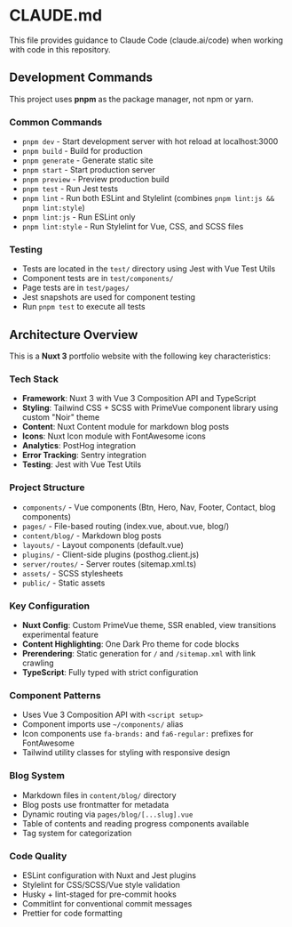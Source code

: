 # CLAUDE.md

This file provides guidance to Claude Code (claude.ai/code) when working with code in this repository.

## Development Commands

This project uses **pnpm** as the package manager, not npm or yarn.

### Common Commands
- `pnpm dev` - Start development server with hot reload at localhost:3000
- `pnpm build` - Build for production
- `pnpm generate` - Generate static site
- `pnpm start` - Start production server
- `pnpm preview` - Preview production build
- `pnpm test` - Run Jest tests
- `pnpm lint` - Run both ESLint and Stylelint (combines `pnpm lint:js && pnpm lint:style`)
- `pnpm lint:js` - Run ESLint only
- `pnpm lint:style` - Run Stylelint for Vue, CSS, and SCSS files

### Testing
- Tests are located in the `test/` directory using Jest with Vue Test Utils
- Component tests are in `test/components/`
- Page tests are in `test/pages/`
- Jest snapshots are used for component testing
- Run `pnpm test` to execute all tests

## Architecture Overview

This is a **Nuxt 3** portfolio website with the following key characteristics:

### Tech Stack
- **Framework**: Nuxt 3 with Vue 3 Composition API and TypeScript
- **Styling**: Tailwind CSS + SCSS with PrimeVue component library using custom "Noir" theme
- **Content**: Nuxt Content module for markdown blog posts
- **Icons**: Nuxt Icon module with FontAwesome icons
- **Analytics**: PostHog integration
- **Error Tracking**: Sentry integration
- **Testing**: Jest with Vue Test Utils

### Project Structure
- `components/` - Vue components (Btn, Hero, Nav, Footer, Contact, blog components)
- `pages/` - File-based routing (index.vue, about.vue, blog/)
- `content/blog/` - Markdown blog posts
- `layouts/` - Layout components (default.vue)
- `plugins/` - Client-side plugins (posthog.client.js)
- `server/routes/` - Server routes (sitemap.xml.ts)
- `assets/` - SCSS stylesheets
- `public/` - Static assets

### Key Configuration
- **Nuxt Config**: Custom PrimeVue theme, SSR enabled, view transitions experimental feature
- **Content Highlighting**: One Dark Pro theme for code blocks
- **Prerendering**: Static generation for `/` and `/sitemap.xml` with link crawling
- **TypeScript**: Fully typed with strict configuration

### Component Patterns
- Uses Vue 3 Composition API with `<script setup>`
- Component imports use `~/components/` alias
- Icon components use `fa-brands:` and `fa6-regular:` prefixes for FontAwesome
- Tailwind utility classes for styling with responsive design

### Blog System
- Markdown files in `content/blog/` directory
- Blog posts use frontmatter for metadata
- Dynamic routing via `pages/blog/[...slug].vue`
- Table of contents and reading progress components available
- Tag system for categorization

### Code Quality
- ESLint configuration with Nuxt and Jest plugins
- Stylelint for CSS/SCSS/Vue style validation
- Husky + lint-staged for pre-commit hooks
- Commitlint for conventional commit messages
- Prettier for code formatting